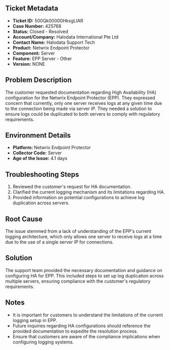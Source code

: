 ## Ticket Metadata
- **Ticket ID:** 500Qk00000HksgLIAR
- **Case Number:** 425768
- **Status:** Closed - Resolved
- **Account/Company:** Halodata International Pte Ltd
- **Contact Name:** Halodata Support Tech
- **Product:** Netwrix Endpoint Protector
- **Component:** Server
- **Feature:** EPP Server - Other
- **Version:** NONE

## Problem Description
The customer requested documentation regarding High Availability (HA) configuration for the Netwrix Endpoint Protector (EPP). They expressed concern that currently, only one server receives logs at any given time due to the connection being made via server IP. They needed a solution to ensure logs could be duplicated to both servers to comply with regulatory requirements.

## Environment Details
- **Platform:** Netwrix Endpoint Protector
- **Collector Code:** Server
- **Age of the Issue:** 4.1 days

## Troubleshooting Steps
1. Reviewed the customer's request for HA documentation.
2. Clarified the current logging mechanism and its limitations regarding HA.
3. Provided information on potential configurations to achieve log duplication across servers.

## Root Cause
The issue stemmed from a lack of understanding of the EPP's current logging architecture, which only allows one server to receive logs at a time due to the use of a single server IP for connections.

## Solution
The support team provided the necessary documentation and guidance on configuring HA for EPP. This included steps to set up log duplication across multiple servers, ensuring compliance with the customer's regulatory requirements.

## Notes
- It is important for customers to understand the limitations of the current logging setup in EPP.
- Future inquiries regarding HA configurations should reference the provided documentation to expedite the resolution process.
- Ensure that customers are aware of the compliance implications when configuring logging systems.